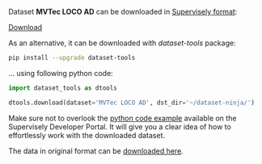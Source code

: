Dataset **MVTec LOCO AD** can be downloaded in [Supervisely format](https://developer.supervisely.com/api-references/supervisely-annotation-json-format):

 [Download](https://assets.supervisely.com/supervisely-supervisely-assets-public/teams_storage/C/V/xI/JY5i8834hFSPfl11u4W9hhmi0VBghy2YSuiH9p7OiUKsikAZlYWe8x0zjLxhB8BPF0ljwkA00X62KTEIDILutpvWHb0oXPKvVUmc1FRCDZBVpvRIulQcW2cszAqk.tar)

As an alternative, it can be downloaded with *dataset-tools* package:
``` bash
pip install --upgrade dataset-tools
```

... using following python code:
``` python
import dataset_tools as dtools

dtools.download(dataset='MVTec LOCO AD', dst_dir='~/dataset-ninja/')
```
Make sure not to overlook the [python code example](https://developer.supervisely.com/getting-started/python-sdk-tutorials/iterate-over-a-local-project) available on the Supervisely Developer Portal. It will give you a clear idea of how to effortlessly work with the downloaded dataset.

The data in original format can be [downloaded here](https://www.mvtec.com/company/research/datasets/mvtec-loco).